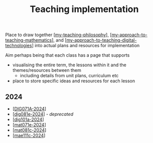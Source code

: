 ﻿---
tags: teaching
title: Teaching implementation
type: index
---
Place to draw together [[my-teaching-philosophy]], [[my-approach-to-teaching-mathematics]], and [[my-approach-to-teaching-digital-technologies]] into actual plans and resources for implementation

Aim perhaps being that each class has a page that supports

- visualising the entire term, the lessons within it and the themes/resources between them
    - including details from unit plans, curriculum etc
- place to store specific ideas and resources for each lesson


## 2024

- [[DIG071A-2024]]
- [[dig081e-2024]] - _deprecated_
- [[dig101a-2024]]
- [[mat071e-2024]]
- [[mat081c-2024]]
- [[mae111c-2024]]

[//begin]: # "Autogenerated link references for markdown compatibility"
[my-teaching-philosophy]: ../my-teaching-philosophy "My Teaching Philosophy"
[my-approach-to-teaching-mathematics]: ../Mathematics/my-approach-to-teaching-mathematics "My approach to teaching mathematics"
[my-approach-to-teaching-digital-technologies]: ../Mathematics/my-approach-to-teaching-digital-technologies "My approach to teaching digital technologies"
[DIG071A-2024]: 2024/DIG071A/DIG071A-2024 "DIG071A-2024"
[dig081e-2024]: 2024/DIG081E/dig081e-2024 "DIG081E 2024"
[dig101a-2024]: 2024/DIG101A/dig101a-2024 "DIG101A-2024"
[mat071e-2024]: 2024/MAT071E/mat071e-2024 "mat071e-2024"
[mat081c-2024]: 2024/MAT081C/mat081c-2024 "MAT081C-2024"
[mae111c-2024]: 2024/MAE111C/mae111c-2024 "MAE111C-2024"
[//end]: # "Autogenerated link references"